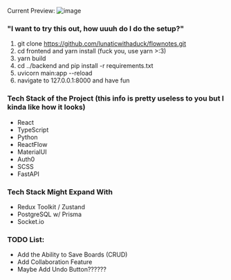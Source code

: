 Current Preview: ![image](https://github.com/lunaticwithaduck/flownotes/assets/132492967/6da3eaf6-dc2c-48f8-a9d4-3fa7ec8081c6)

### "I want to try this out, how uuuh do I do the setup?"

1. git clone https://github.com/lunaticwithaduck/flownotes.git
2. cd frontend and yarn install (fuck you, use yarn >:3)
3. yarn build
4. cd ../backend and pip install -r requirements.txt
5. uvicorn main:app --reload
6. navigate to 127.0.0.1:8000 and have fun

### Tech Stack of the Project (this info is pretty useless to you but I kinda like how it looks)

- React
- TypeScript
- Python
- ReactFlow
- MaterialUI
- Auth0
- SCSS
- FastAPI

### Tech Stack Might Expand With

- Redux Toolkit / Zustand
- PostgreSQL w/ Prisma
- Socket.io

### TODO List:

- Add the Ability to Save Boards (CRUD)
- Add Collaboration Feature
- Maybe Add Undo Button??????
